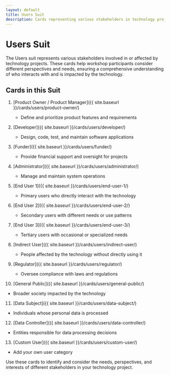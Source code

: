 ```yaml
---
layout: default
title: Users Suit
description: Cards representing various stakeholders in technology projects
---
```


# Users Suit

The Users suit represents various stakeholders involved in or affected by technology projects. These cards help workshop participants consider different perspectives and needs, ensuring a comprehensive understanding of who interacts with and is impacted by the technology.

## Cards in this Suit

1. [Product Owner / Product Manager]({{ site.baseurl }}/cards/users/product-owner/)
   - Define and prioritize product features and requirements

2. [Developer]({{ site.baseurl }}/cards/users/developer/)
   - Design, code, test, and maintain software applications

3. [Funder]({{ site.baseurl }}/cards/users/funder/)
   - Provide financial support and oversight for projects

4. [Administrator]({{ site.baseurl }}/cards/users/administrator/)
   - Manage and maintain system operations

5. [End User 1]({{ site.baseurl }}/cards/users/end-user-1/)
   - Primary users who directly interact with the technology

6. [End User 2]({{ site.baseurl }}/cards/users/end-user-2/)
   - Secondary users with different needs or use patterns

7. [End User 3]({{ site.baseurl }}/cards/users/end-user-3/)
   - Tertiary users with occasional or specialized needs

8. [Indirect User]({{ site.baseurl }}/cards/users/indirect-user/)
   - People affected by the technology without directly using it

9. [Regulator]({{ site.baseurl }}/cards/users/regulator/)
   - Oversee compliance with laws and regulations

10. [General Public]({{ site.baseurl }}/cards/users/general-public/)
   - Broader society impacted by the technology

11. [Data Subject]({{ site.baseurl }}/cards/users/data-subject/)
   - Individuals whose personal data is processed

12. [Data Controller]({{ site.baseurl }}/cards/users/data-controller/)
   - Entities responsible for data processing decisions

13. [Custom User]({{ site.baseurl }}/cards/users/custom-user/)
   - Add your own user category

Use these cards to identify and consider the needs, perspectives, and interests of different stakeholders in your technology project.

